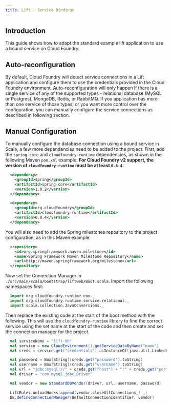 ```yaml
---
title: Lift - Service Bindings
---
```


## <a id='intro'></a>Introduction ##

This guide shows how to adapt the standard example lift application to use a bound service on Cloud Foundry.

## <a id='auto'></a>Auto-reconfiguration ##

By default, Cloud Foundry will detect service connections in a Lift application and configure them to use the credentials provided in the Cloud Foundry environment. Auto-reconfiguration will only happen if there is a single service of any of the supported types - relational database (MySQL or Postgres), MongoDB, Redis, or RabbitMQ. If you application has more than one service of those types, or you want more control over the configuration, you can manually configure the service connections as described in following section.

## <a id='manual'></a>Manual Configuration ##

To manually configure the database connection using a bound service in Scala, a few more dependencies need to be added to the project. First, add the `spring-core` and `cloudfoundry-runtime` dependencies, as shown in the following Maven `pom.xml` example. **For Cloud Foundry v2 support, the version of `cloudfoundry-runtime` must be at least `0.8.4`**:

~~~xml
  <dependency>
    <groupId>spring</groupId>
    <artifactId>spring-core</artifactId>
    <version>1.0.2</version>
  </dependency>

  <dependency>
    <groupId>org.cloudfoundry</groupId>
    <artifactId>cloudfoundry-runtime</artifactId>
    <version>0.8.4</version>
  </dependency>
~~~

You will also need to add the Spring milestones repository to the project configuration, as in this Maven example: 

~~~xml
  <repository>
    <id>org.springframework.maven.milestone</id>
    <name>Spring Framework Maven Milestone Repository</name>
    <url>http://maven.springframework.org/milestone</url>
  </repository>
~~~

Now set the Connection Manager in `./src/main/scala/bootstrap/liftweb/Boot.scala`. Import the following namespaces first:

~~~scala
  import org.cloudfoundry.runtime.env._
  import org.cloudfoundry.runtime.service.relational._
  import scala.collection.JavaConversions._
~~~

Then replace the existing code at the start of the boot method with the following. This will use the `cloudfoundry-runtime` library to find the correct service using the set name at the start of the code and then create and set the connection manager for the project.

~~~scala
  val serviceName = "lift-db"
  val service = new CloudEnvironment().getServiceDataByName("name")
  val creds = service.get("credentials").asInstanceOf[java.util.LinkedHashMap[String, Object]]

  val password = Box[String](creds.get("password").toString)
  val username = Box[String](creds.get("username").toString)
  val url = "jdbc:mysql://" + creds.get("host") + ":" + creds.get("port") + "/" + creds.get("name")
  val driver = "com.mysql.jdbc.Driver"

  val vendor = new StandardDBVendor(driver, url, username, password)

  LiftRules.unloadHooks.append(vendor.closeAllConnections_! _)
  DB.defineConnectionManager(DefaultConnectionIdentifier, vendor)
~~~

